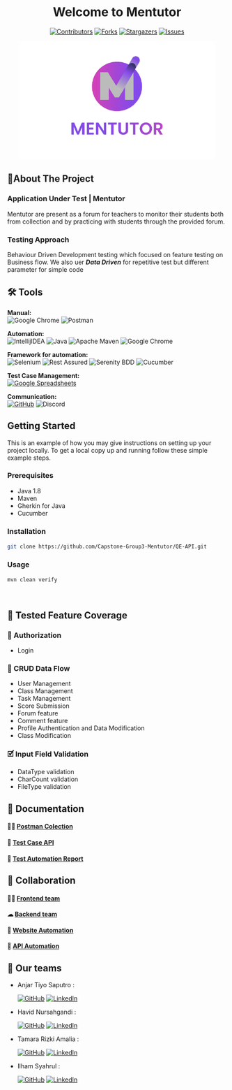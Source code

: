 <div align="center">
  <h1>Welcome to Mentutor</h1>

[![Contributors][contributors-shield]][contributors-url]
[![Forks][forks-shield]][forks-url]
[![Stargazers][stars-shield]][stars-url]
[![Issues][issues-shield]][issues-url]


<!-- PROJECT LOGO -->

<img src="LogoMentutor.png" alt="Logo" width="450" height="auto" />
</div>

## 📃About The Project

### Application Under Test | Mentutor

Mentutor are present as a forum for teachers to monitor their students both from collection and by practicing with students through the provided forum.

### Testing Approach

Behaviour Driven Development testing which focused on feature testing on Business flow. We also uer ***Data Driven*** for repetitive test but different parameter for simple code


## 🛠 Tools
**Manual:**  
![Google Chrome](https://img.shields.io/badge/Google%20Chrome-4285F4?style=for-the-badge&logo=GoogleChrome&logoColor=white)
![Postman](https://img.shields.io/badge/Postman-FF6C37?style=for-the-badge&logo=postman&logoColor=white)

**Automation:**  
![IntellijIDEA](https://img.shields.io/badge/IntelliJIDEA-000000.svg?style=for-the-badge&logo=intellij-idea&logoColor=white)
![Java](https://img.shields.io/badge/java-%23ED8B00.svg?style=for-the-badge&logo=java&logoColor=white)
![Apache Maven](https://img.shields.io/badge/Apache%20Maven-C71A36?style=for-the-badge&logo=Apache%20Maven&logoColor=white)
![Google Chrome](https://img.shields.io/badge/Google%20Chrome-4285F4?style=for-the-badge&logo=GoogleChrome&logoColor=white)

**Framework for automation:**  
![Selenium](https://img.shields.io/badge/-selenium-%43B02A?style=for-the-badge&logo=selenium&logoColor=white)
![Rest Assured](https://img.shields.io/badge/-rest%20assured-000000?style=for-the-badge&logoColor=black)
![Serenity BDD](https://img.shields.io/badge/-serenity%20bdd-16a67a?style=for-the-badge&logoColor=black)
![Cucumber](https://img.shields.io/badge/-cucumber-4bc47b?style=for-the-badge&logoColor=black)

**Test Case Management:**  
[![Google Spreadsheets](https://img.shields.io/badge/-Google%20Spreadsheets-4bc47b?style=for-the-badge&logoColor=black)](https://docs.google.com/spreadsheets/d/1Z9_OOaHYA0vtr8zDXoA1mKcc-8PBHyUO5ON9oalO_nc/edit#gid=1997120373)

**Communication:**  
[![GitHub](https://img.shields.io/badge/github-%23121011.svg?style=for-the-badge&logo=github&logoColor=white)](https://github.com/orgs/Capstone-Group3-Mentutor/projects/1/views/1)
![Discord](https://img.shields.io/badge/Discord-%237289DA.svg?style=for-the-badge&logo=discord&logoColor=white)


## Getting Started

This is an example of how you may give instructions on setting up your project locally.
To get a local copy up and running follow these simple example steps.

### Prerequisites

- Java 1.8
- Maven
- Gherkin for Java
- Cucumber

### Installation

   ```sh
   git clone https://github.com/Capstone-Group3-Mentutor/QE-API.git
   ```

### Usage

   ```sh
   mvn clean verify
   ```

<br/>

## 💫 Tested Feature Coverage

### 🔐 Authorization

- Login

### 🔄 CRUD Data Flow

- User Management
- Class Management
- Task Management
- Score Submission
- Forum feature
- Comment feature
- Profile Authentication and Data Modification
- Class Modification

### 🗹 Input Field Validation
- DataType validation
- CharCount validation
- FileType validation


## 📓 Documentation
#### 👨‍🚀   [Postman Colection](https://www.postman.com/interstellar-space-651335/workspace/team-workspace)
#### 👀   [Test Case API](https://docs.google.com/spreadsheets/d/1yvUPSNu_cFYeve4Y_bsnYWpGjRQqWCiKXkEB6yuAK0k/edit#gid=2117470798)
#### 📝   [Test Automation Report](https://capstone-group3-mentutor.github.io/QE-API-Report)

## 🤝 Collaboration
#### 👨‍💻 [Frontend team](https://github.com/Capstone-Group3-Mentutor/Front-End)
#### ☁  [Backend team](https://github.com/Capstone-Group3-Mentutor/Back_End)
#### 🐞 [Website Automation](https://github.com/Capstone-Group3-Mentutor/QE-UI)
#### 🐞 [API Automation](https://github.com/Capstone-Group3-Mentutor/QE-API)



## 📱 Our teams

- Anjar Tiyo Saputro :

  [![GitHub](https://img.shields.io/badge/-Anjar-black?style=for-the-badge&logo=github&logoColor=white)](https://github.com/AnjarTiyo)  [![LinkedIn](https://img.shields.io/badge/-Anjar-blue?style=for-the-badge&logo=linkedin&logoColor=white)](https://www.linkedin.com/in/anjartiyo/)
- Havid Nursahgandi :

    [![GitHub](https://img.shields.io/badge/-Havid-black?style=for-the-badge&logo=github&logoColor=white)](https://github.com/havidn)  [![LinkedIn](https://img.shields.io/badge/-Havid-blue?style=for-the-badge&logo=linkedin&logoColor=white)](https://www.linkedin.com/in/havid-nursahgandi/)

- Tamara Rizki Amalia : 
  
  [![GitHub](https://img.shields.io/badge/-Tamara-black?style=for-the-badge&logo=github&logoColor=white)](https://github.com/amalliarizkii)  [![LinkedIn](https://img.shields.io/badge/-Tamara-blue?style=for-the-badge&logo=linkedin&logoColor=white)](https://www.linkedin.com/in/tamaraamalia20/)

- Ilham Syahrul : 

  [![GitHub](https://img.shields.io/badge/-Ilham-black?style=for-the-badge&logo=github&logoColor=white)](https://github.com/Ilhamsyhs)  [![LinkedIn](https://img.shields.io/badge/-Ilham-blue?style=for-the-badge&logo=linkedin&logoColor=white)](https://www.linkedin.com/in/ilhamsyahrulsa/)
  
  
  
[contributors-shield]: https://img.shields.io/github/contributors/Capstone-Group3-Mentutor/QE-API.svg?style=for-the-badge
[contributors-url]: https://github.com/Capstone-Group3-Mentutor/QE-API/graphs/contributors
[forks-shield]: https://img.shields.io/github/forks/Capstone-Group3-Mentutor/QE-API.svg?style=for-the-badge
[forks-url]: https://github.com/Capstone-Group3-Mentutor/QE-API/network/members
[stars-shield]: https://img.shields.io/github/stars/Capstone-Group3-Mentutor/QE-API.svg?style=for-the-badge
[stars-url]: https://github.com/Capstone-Group3-Mentutor/QE-API/stargazers
[issues-shield]: https://img.shields.io/github/issues/Capstone-Group3-Mentutor/QE-API.svg?style=for-the-badge
[issues-url]: https://github.com/Capstone-Group3-Mentutor/QE-API/issues
